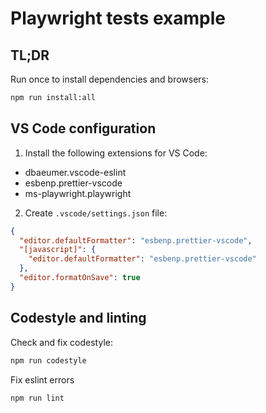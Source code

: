 # Playwright tests example

## TL;DR

Run once to install dependencies and browsers:

```sh
npm run install:all
```

## VS Code configuration

1. Install the following extensions for VS Code:

- dbaeumer.vscode-eslint
- esbenp.prettier-vscode
- ms-playwright.playwright

2. Create `.vscode/settings.json` file:

```json
{
  "editor.defaultFormatter": "esbenp.prettier-vscode",
  "[javascript]": {
    "editor.defaultFormatter": "esbenp.prettier-vscode"
  },
  "editor.formatOnSave": true
}
```

## Codestyle and linting

Check and fix codestyle:

```sh
npm run codestyle
```

Fix eslint errors

```sh
npm run lint
```
